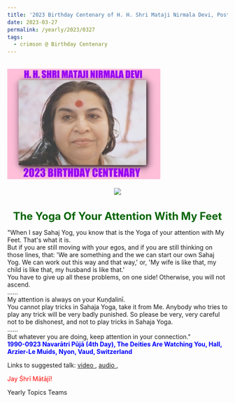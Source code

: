 ```yaml
---
title: '2023 Birthday Centenary of H. H. Shri Mataji Nirmala Devi, Post 10'
date: 2023-03-27
permalink: /yearly/2023/0327
tags:
  - crimson @ Birthday Centenary
---
```


<br>
<div style="text-align: left"><img src="/images/100Years.jpg" width="350" /></div><br>

<div style="text-align: center"><img src="/images/image1147_Balwant_Kumbhojkar_Collection.jpg" /></div>

<br>
<p style="color:DarkGreen; text-align:center">
<font size="+2"><b>The Yoga Of Your Attention With My Feet</b><br></font>
</p>

<p>
"When I say Sahaj Yog, you know that is the Yoga of your attention with My Feet. That's what it is.<br>
But if you are still moving with your egos, and if you are still thinking on those lines, that: 'We are something and the we can start our own Sahaj Yog. We can work out this way and that way,' or, 'My wife is like that, my child is like that, my husband is like that.'<br>
You have to give up all these problems, on one side! Otherwise, you will not ascend.<br>
......<br>
My attention is always on your Kuṇḍalinī.<br>
You cannot play tricks in Sahaja Yoga, take it from Me. Anybody who tries to play any trick will be very badly punished. So please be very, very careful not to be dishonest, and not to play tricks in Sahaja Yoga. <br>
......<br>
But whatever you are doing, keep attention in your connection."<br>
<font color="blue"><b>1990-0923 Navarātri Pūjā (4th Day), The Deities Are Watching You, Hall, Arzier-Le Muids, Nyon, Vaud, Switzerland</b></font><br>
</p>

Links to suggested talk: <a href="https://vimeo.com/76751298"> video </a>, <a href="https://soundcloud.com/nirmala-vidya-portal/1990-0923-navaratri-puja-talk"> audio </a>,<br>

<p style="color:red;">Jay Śhrī Mātājī!<br></p>

<p>Yearly Topics Teams</p>
